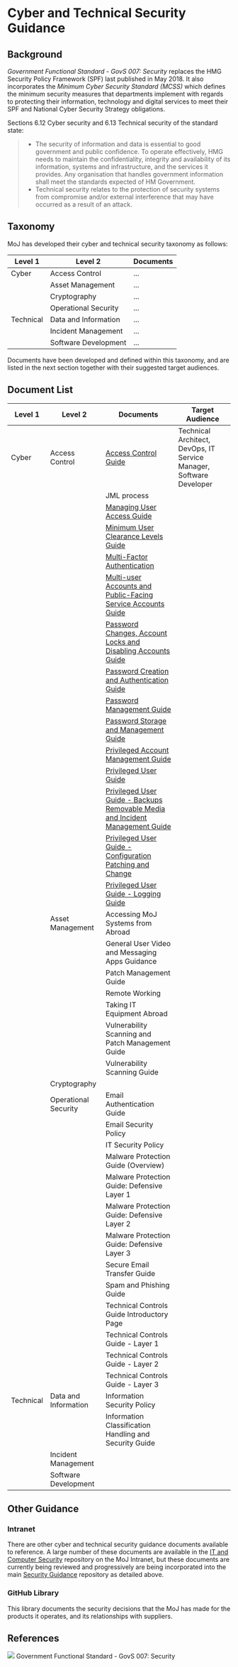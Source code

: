 # Cyber and Technical Security Guidance

## Background

*Government Functional Standard - GovS 007: Security* replaces the HMG Security Policy Framework (SPF) last published in May 2018. It also incorporates the *Minimum Cyber Security Standard (MCSS)* which defines the minimum security measures that departments implement with regards to protecting their information, technology and digital services to meet their SPF and National Cyber Security Strategy obligations.

Sections 6.12 Cyber security and 6.13 Technical security of the standard state:

> - The security of information and data is essential to good government and public confidence. To operate effectively, HMG needs to maintain the confidentiality, integrity and availability of its information, systems and infrastructure, and the services it provides. Any organisation that handles government information shall meet the standards expected of HM Government.
> - Technical security relates to the protection of security systems from compromise and/or external interference that may have occurred as a result of an attack.

## Taxonomy

MoJ has developed their cyber and technical security taxonomy as follows:

| Level 1 | Level 2 | Documents |
| --- | --- | --- |
| Cyber | Access Control | ... |
| | Asset Management | ... |
| | Cryptography | ... |
| | Operational Security | ... |
| Technical | Data and Information | ... |
| | Incident Management | ... |
| | Software Development | ... |

Documents have been developed and defined within this taxonomy, and are listed in the next section together with their suggested target audiences.

## Document List

| Level 1 | Level 2 | Documents | Target Audience |
| --- | --- | --- | --- |
| Cyber | Access Control | [Access Control Guide](access-control-guide.md) | Technical Architect, DevOps, IT Service Manager, Software Developer |
| | | JML process | |
| | | [Managing User Access Guide](managing-user-access-guide.md) |  |
| | | [Minimum User Clearance Levels Guide](minimum-user-clearance-requirements-guide.md) | |
| | | [Multi-Factor Authentication](multi-Factor-authentication-mfa-guide.md) | |
| | | [Multi-user Accounts and Public-Facing Service Accounts Guide](multi-user-accounts-and-public-facing-service-accounts-guide.md) | |
| | | [Password Changes, Account Locks and Disabling Accounts Guide](password-changes-account-locks-and-disabling-accounts-guide.md) | |
| | | [Password Creation and Authentication Guide](password-creation-and-authentication-guide.md) | |
| | | [Password Management Guide](password-management-guide.md) | |
| | | [Password Storage and Management Guide](password-storage-and-management-guide.md) | |
| | | [Privileged Account Management Guide](privileged-account-management-guide.md) | |
| | | [Privileged User Guide](privileged-user-guide.md) | |
| | | [Privileged User Guide - Backups Removable Media and Incident Management Guide](privileged-user-backups-removable-media-and-incident-management-guide.md) | |
| | | [Privileged User Guide - Configuration Patching and Change](privileged-user-configuration-patching-and-change-management-guide.md) | |
| | | [Privileged User Guide - Logging Guide](privileged-user-logging-and-protective-monitoring-guide.md) |
| | Asset Management | Accessing MoJ Systems from Abroad | |
| | | General User Video and Messaging Apps Guidance | |
| | | Patch Management Guide | |
| | | Remote Working | |
| | | Taking IT Equipment Abroad | |
| | | Vulnerability Scanning and Patch Management Guide | |
| | | Vulnerability Scanning Guide | |
| | Cryptography |
| | Operational Security | Email Authentication Guide | |
| | | Email Security Policy | |
| | | IT Security Policy | |
| | | Malware Protection Guide (Overview) | |
| | | Malware Protection Guide: Defensive Layer 1 | |
| | | Malware Protection Guide: Defensive Layer 2 | |
| | | Malware Protection Guide: Defensive Layer 3 | |
| | | Secure Email Transfer Guide | |
| | | Spam and Phishing Guide | |
| | | Technical Controls Guide Introductory Page | |
| | | Technical Controls Guide - Layer 1 | |
| | | Technical Controls Guide - Layer 2 | |
| | | Technical Controls Guide - Layer 3 | |
| Technical | Data and Information | Information Security Policy | |
| | | Information Classification Handling and Security Guide | |
| | Incident Management |
| | Software Development |

## Other Guidance

### Intranet

There are other cyber and technical security guidance documents available to reference. A large number of these documents are available in the [IT and Computer Security](https://intranet.justice.gov.uk/guidance/security/it-computer-security/) repository on the MoJ Intranet, but these documents are currently being reviewed and progressively are being incorporated into the main [Security Guidance](https://ministryofjustice.github.io/security-guidance/#moj-security--guidance) repository as detailed above.

### GitHub Library

This library documents the security decisions that the MoJ has made for the products it operates, and its relationships with suppliers.

## References

![](https://github.com/ministryofjustice/security-guidance/blob/Local/images/GovS_007_Thumbnail.png) Government Functional Standard - GovS 007: Security
